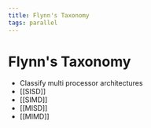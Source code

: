 ```yaml
---
title: Flynn's Taxonomy
tags: parallel 
---
```


# Flynn's Taxonomy
- Classify multi processor architectures
- [[SISD]]
- [[SIMD]]
- [[MISD]]
- [[MIMD]]




